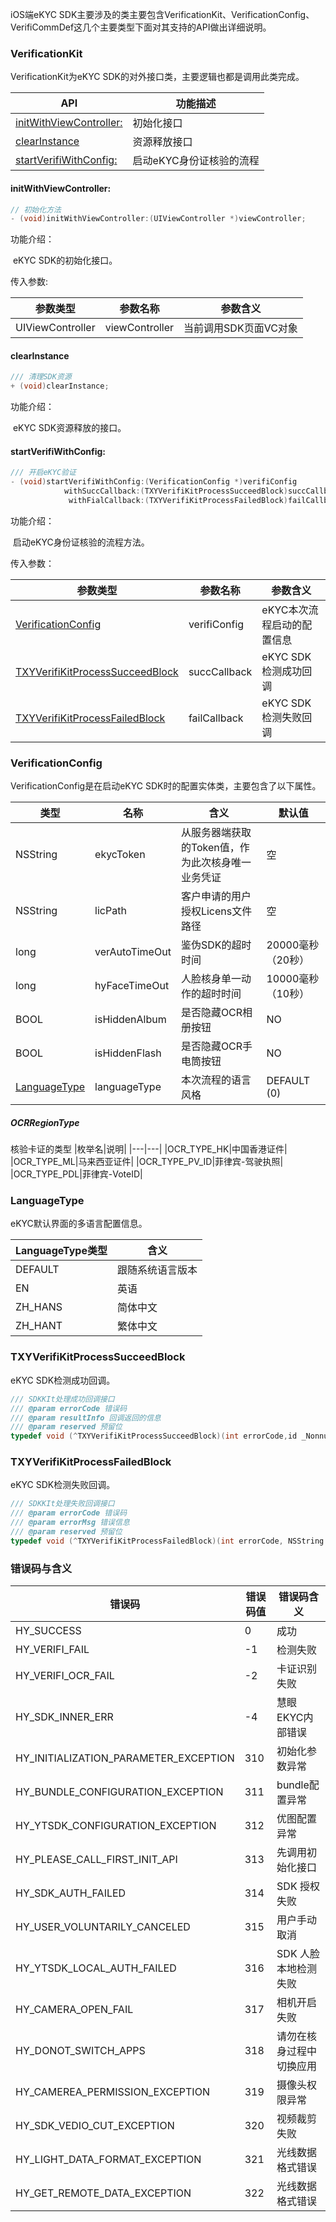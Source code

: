 iOS端eKYC SDK主要涉及的类主要包含VerificationKit、VerificationConfig、VerifiCommDef这几个主要类型下面对其支持的API做出详细说明。

### VerificationKit

VerificationKit为eKYC SDK的对外接口类，主要逻辑也都是调用此类完成。

| API                                                 | 功能描述                 |
| --------------------------------------------------- | ------------------------ |
| [initWithViewController:](#initWithViewController:) | 初始化接口               |
| [clearInstance](#clearInstance)                     | 资源释放接口             |
| [startVerifiWithConfig:](#startVerifiWithConfig:)   | 启动eKYC身份证核验的流程 |



#### initWithViewController:

```objective-c
// 初始化方法
- (void)initWithViewController:(UIViewController *)viewController;
```

功能介绍：

​	eKYC SDK的初始化接口。

传入参数:	

| 参数类型         | 参数名称       | 参数含义              |
| ---------------- | -------------- | --------------------- |
| UIViewController | viewController | 当前调用SDK页面VC对象 |



#### clearInstance

```objective-c
/// 清理SDK资源
+ (void)clearInstance;
```

功能介绍：

​	eKYC SDK资源释放的接口。



#### startVerifiWithConfig:

```objective-c
/// 开启eKYC验证
- (void)startVerifiWithConfig:(VerificationConfig *)verifiConfig
            withSuccCallback:(TXYVerifiKitProcessSucceedBlock)succCallback
             withFialCallback:(TXYVerifiKitProcessFailedBlock)failCallback;
```

功能介绍：

​	启动eKYC身份证核验的流程方法。

传入参数：

| 参数类型                                                     | 参数名称     | 参数含义                   |
| ------------------------------------------------------------ | ------------ | -------------------------- |
| [VerificationConfig](#VerificationConfig)                    | verifiConfig | eKYC本次流程启动的配置信息 |
| [TXYVerifiKitProcessSucceedBlock](#TXYVerifiKitProcessSucceedBlock) | succCallback | eKYC SDK检测成功回调       |
| [TXYVerifiKitProcessFailedBlock](#TXYVerifiKitProcessFailedBlock) | failCallback | eKYC SDK检测失败回调       |



### VerificationConfig

VerificationConfig是在启动eKYC SDK时的配置实体类，主要包含了以下属性。

| 类型                          | 名称           | 含义                                              | 默认值            |
| ----------------------------- | -------------- | ------------------------------------------------- | ----------------- |
| NSString                      | ekycToken      | 从服务器端获取的Token值，作为此次核身唯一业务凭证 | 空                |
| NSString                      | licPath        | 客户申请的用户授权Licens文件路径                  | 空                |
| long                          | verAutoTimeOut | 鉴伪SDK的超时时间                                 | 20000毫秒（20秒） |
| long                          | hyFaceTimeOut  | 人脸核身单一动作的超时时间                        | 10000毫秒（10秒） |
| BOOL                          | isHiddenAlbum  | 是否隐藏OCR相册按钮                               | NO                |
| BOOL                          | isHiddenFlash  | 是否隐藏OCR手电筒按钮                             | NO                |
| [LanguageType](#LanguageType) | languageType   | 本次流程的语言风格                                | DEFAULT (0)       |

##### OCRRegionType
核验卡证的类型
|枚举名|说明|
|---|---|
|OCR_TYPE_HK|中国香港证件|
|OCR_TYPE_ML|马来西亚证件|
|OCR_TYPE_PV_ID|菲律宾-驾驶执照|
|OCR_TYPE_PDL|菲律宾-VoteID|

### LanguageType

eKYC默认界面的多语言配置信息。

| LanguageType类型 | 含义             |
| ---------------- | ---------------- |
| DEFAULT          | 跟随系统语言版本 |
| EN               | 英语             |
| ZH_HANS          | 简体中文         |
| ZH_HANT          | 繁体中文         |



### TXYVerifiKitProcessSucceedBlock

eKYC SDK检测成功回调。

```objective-c
/// SDKKIt处理成功回调接口
/// @param errorCode 错误码
/// @param resultInfo 回调返回的信息
/// @param reserved 预留位
typedef void (^TXYVerifiKitProcessSucceedBlock)(int errorCode,id _Nonnull resultInfo, id _Nullable reserved);
```



### TXYVerifiKitProcessFailedBlock

eKYC SDK检测失败回调。

```objective-c
/// SDKKIt处理失败回调接口
/// @param errorCode 错误码
/// @param errorMsg 错误信息
/// @param reserved 预留位
typedef void (^TXYVerifiKitProcessFailedBlock)(int errorCode, NSString *_Nonnull errorMsg, id _Nullable reserved);
```



### 错误码与含义

| 错误码                                | 错误码值 | 错误码含义               |
| ------------------------------------- | -------- | ------------------------ |
| HY_SUCCESS                            | 0        | 成功                     |
| HY_VERIFI_FAIL                        | -1       | 检测失败                 |
| HY_VERIFI_OCR_FAIL                    | -2       | 卡证识别失败             |
| HY_SDK_INNER_ERR                      | -4       | 慧眼EKYC内部错误         |
| HY_INITIALIZATION_PARAMETER_EXCEPTION | 310      | 初始化参数异常           |
| HY_BUNDLE_CONFIGURATION_EXCEPTION     | 311      | bundle配置异常           |
| HY_YTSDK_CONFIGURATION_EXCEPTION      | 312      | 优图配置异常             |
| HY_PLEASE_CALL_FIRST_INIT_API         | 313      | 先调用初始化接口         |
| HY_SDK_AUTH_FAILED                    | 314      | SDK 授权失败             |
| HY_USER_VOLUNTARILY_CANCELED          | 315      | 用户手动取消             |
| HY_YTSDK_LOCAL_AUTH_FAILED            | 316      | SDK 人脸本地检测失败     |
| HY_CAMERA_OPEN_FAIL                   | 317      | 相机开启失败             |
| HY_DONOT_SWITCH_APPS                  | 318      | 请勿在核身过程中切换应用 |
| HY_CAMEREA_PERMISSION_EXCEPTION       | 319      | 摄像头权限异常           |
| HY_SDK_VEDIO_CUT_EXCEPTION            | 320      | 视频裁剪失败             |
| HY_LIGHT_DATA_FORMAT_EXCEPTION        | 321      | 光线数据格式错误         |
| HY_GET_REMOTE_DATA_EXCEPTION          | 322      | 光线数据格式错误         |

